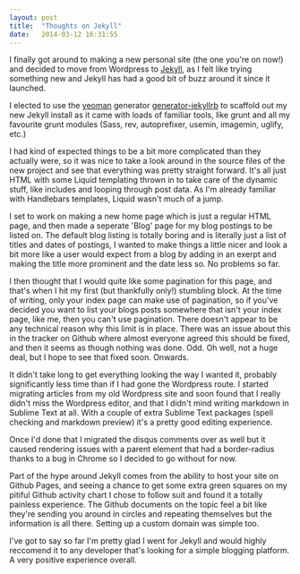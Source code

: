 ```yaml
---
layout: post
title:  "Thoughts on Jekyll"
date:   2014-03-12 16:31:55
---
```


I finally got around to making a new personal site (the one you're on now!) and decided to move from Wordpress to [Jekyll](http://jekyllrb.com), as I felt like trying something new and Jekyll has had a good bit of buzz around it since it launched.

I elected to use the [yeoman](http://yoeman.io) generator [generator-jekyllrb](https://github.com/robwierzbowski/generator-jekyllrb) to scaffold out my new Jekyll install as it came with loads of familiar tools, like grunt and all my favourite grunt modules (Sass, rev, autoprefixer, usemin, imagemin, uglify, etc.)

I had kind of expected things to be a bit more complicated than they actually were, so it was nice to take a look around in the source files of the new project and see that everything was pretty straight forward. It's all just HTML with some Liquid templating thrown in to take care of the dynamic stuff, like includes and looping through post data. As I'm already familiar with Handlebars templates, Liquid wasn't much of a jump.

I set to work on making a new home page which is just a regular HTML page, and then made a seperate 'Blog' page for my blog postings to be listed on. The default blog listing is totally boring and is literally just a list of titles and dates of postings, I wanted to make things a little nicer and look a bit more like a user would expect from a blog by adding in an exerpt and making the title more prominent and the date less so. No problems so far.

I then thought that I would quite like some pagination for this page, and that's when I hit my first (but thankfully only!) stumbling block. At the time of writing, only your index page can make use of pagination, so if you've decided you want to list your blogs posts somewhere that isn't your index page, like me, then you can't use pagination. There doesn't appear to be any technical reason why this limit is in place. There was an issue about this in the tracker on Github where almost everyone agreed this should be fixed, and then it seems as though nothing was done. Odd. Oh well, not a huge deal, but I hope to see that fixed soon. Onwards.

It didn't take long to get everything looking the way I wanted it, probably significantly less time than if I had gone the Wordpress route. I started migrating articles from my old Wordpress site and soon found that I really didn't miss the Wordpress editor, and that I didn't mind writing markdown in Sublime Text at all. With a couple of extra Sublime Text packages (spell checking and markdown preview) it's a pretty good editing experience.

Once I'd done that I migrated the disqus comments over as well but it caused rendering issues with a parent element that had a border-radius thanks to a bug in Chrome so I decided to go without for now.

Part of the hype around Jekyll comes from the ability to host your site on Github Pages, and seeing a chance to get some extra green squares on my pitiful Github activity chart I chose to follow suit and found it a totally painless experience. The Github documents on the topic feel a bit like they're sending you around in circles and repeating themselves but the information is all there. Setting up a custom domain was simple too.

I've got to say so far I'm pretty glad I went for Jekyll and would highly reccomend it to any developer that's looking for a simple blogging platform. A very positive experience overall. <i class="fa fa-thumbs-up"></i>